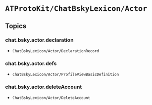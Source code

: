 # ``ATProtoKit/ChatBskyLexicon/Actor``

## Topics

### chat.bsky.actor.declaration

- ``ChatBskyLexicon/Actor/DeclarationRecord``

### chat.bsky.actor.defs

- ``ChatBskyLexicon/Actor/ProfileViewBasicDefinition``

### chat.bsky.actor.deleteAccount

- ``ChatBskyLexicon/Actor/DeleteAccount``

